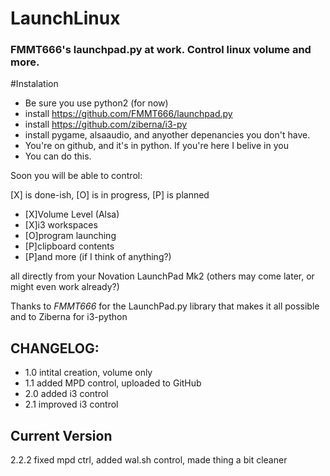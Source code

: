 # LaunchLinux
### FMMT666's launchpad.py at work. Control linux volume and more.

#Instalation
* Be sure you use python2 (for now)
* install https://github.com/FMMT666/launchpad.py
* install https://github.com/ziberna/i3-py
* install pygame, alsaaudio, and anyother depenancies you don't have.
* You're on github, and it's in python. If you're here I belive in you
* You can do this.


Soon you will be able to control:

[X] is done-ish, [O] is in progress, [P] is planned
* [X]Volume Level (Alsa)
* [X]i3 workspaces
* [O]program launching
* [P]clipboard contents
* [P]and more (if I think of anything?)

all directly from your Novation LaunchPad Mk2
(others may come later, or might even work already?)

Thanks to *FMMT666* for the LaunchPad.py library that makes it all possible
and to Ziberna for i3-python

## CHANGELOG:
* 1.0 intital creation, volume only
* 1.1 added MPD control, uploaded to GitHub
* 2.0 added i3 control
* 2.1 improved i3 control
## Current Version
2.2.2 fixed mpd ctrl, added wal.sh control, made thing a bit cleaner

